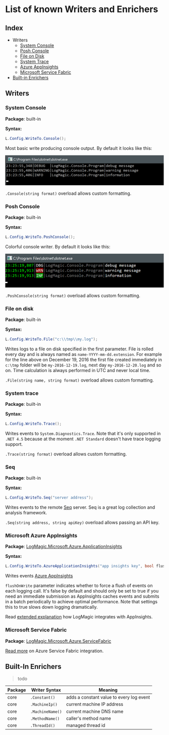 # List of known Writers and Enrichers

## Index

- Writers
  - [System Console](###system-console)
  - [Posh Console](###posh-console)
  - [File on Disk](###file-on-disk)
  - [System Trace](###system-trace)
  - [Azure AppInsights](###microsoft-azure-appinsights)
  - [Microsoft Service Fabric](###microsoft-service-fabric)
- [Built-in Enrichers](##built-in-enrichers)

## Writers

### System Console

**Package**: built-in

**Syntax:**
```csharp
L.Config.WriteTo.Console();
```

Most basic write producing console output. By default it looks like this:

![Writers Console Default](img/writers-console-default.png)

`.Console(string format)` overload allows custom formatting.

### Posh Console

**Package**: built-in

**Syntax:**
```csharp
L.Config.WriteTo.PoshConsole();
```

Colorful console writer. By default it looks like this:

![Writers Console Default](img/writers-poshconsole-default.png)

`.PoshConsole(string format)` overload allows custom formatting.

### File on disk

**Package**: built-in

**Syntax:**
```csharp
L.Config.WriteTo.File("c:\\tmp\\my.log");
```

Writes logs to a file on disk specified in the first parameter. File is rolled every day and is always named as `name-YYYY-mm-dd.extension`. For example for the line above on December 19, 2016 the first file created immediately in `c:\tmp` folder will be `my-2016-12-19.log`, next day `my-2016-12-20.log` and so on. Time calculation is always performed in UTC and never local time.

`.File(string name, string format)` overload allows custom formatting.

### System trace

**Package**: built-in

**Syntax:**
```csharp
L.Config.WriteTo.Trace();
```
Writes events to `System.Diagnostics.Trace`. Note that it's only supported in `.NET 4.5` because at the moment `.NET Standard` doesn't have trace logging support.

`.Trace(string format)` overload allows custom formatting.

### Seq

**Package**: built-in

**Syntax:**
```csharp
L.Config.WriteTo.Seq("server address");
```
Writes events to the remote [Seq](https://getseq.net/) server. Seq is a great log collection and analysis framework.

`.Seq(string address, string apiKey)` overload allows passing an API key.

### Microsoft Azure AppInsights

**Package**: [LogMagic.Microsoft.Azure.ApplicationInsights](https://www.nuget.org/packages/LogMagic.Microsoft.Azure.ApplicationInsights/)

**Syntax:**
```csharp
L.Config.WriteTo.AzureApplicationInsights("app insights key", bool flushOnWrite = false);
```
Writes events [Azure AppInsights](https://azure.microsoft.com/en-us/services/application-insights/)

`flushOnWrite` parameter indicates whether to force a flush of events on each logging call. It's false by default and should only be set to true if you need an immediate submission as AppInsights caches events and submits in a batch periodically to achieve optimal performance. Note that settings this to true slows down logging dramatically.

Read [extended explanation](impl/azure-appinsights.md) how LogMagic integrates with AppInsights.

### Microsoft Service Fabric

**Package**: [LogMagic.Microsoft.Azure.ServiceFabric](https://www.nuget.org/packages/LogMagic.Microsoft.Azure.ServiceFabric/)

[Read more](impl/azure-servicefabric.md) on Azure Service Fabric integration.

## Built-In Enrichers

> todo

| Package     | Writer Syntax | Meaning        |
|-------------|---------------|----------------|
|  core       |  `.Constant()` | adds a constant value to every log event |
| core | `.MachineIp()` | current machine IP address |
| core | `.MachineName()` | current machine DNS name |
| core | `.MethodName()` | caller's method name |
| core | `.ThreadId()` | managed thread id |
